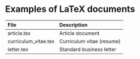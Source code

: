 # Examples of LaTeX documents

| File                 | Description               |
| :---                 | :---                      |
| article.tex          | Article document          |
| curriculum_vitae.tex | Curriculum vitae (resume) |
| letter.tex           | Standard business letter  |
